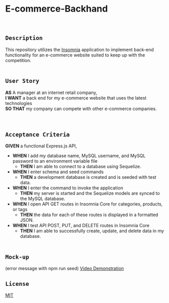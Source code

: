 # E-commerce-Backhand
</br>

## `Description`
This repository utilizes the [Insomnia](https://insomnia.rest/) application to implement back-end functionality for an e-commerce website suited to keep up with the competition. 
</br></br>

## `User Story`
**AS** A manager at an internet retail company, </br>
**I WANT** a back end for my e-commerce website that uses the latest technologies </br>
**SO THAT** my company can compete with other e-commerce companies. </br>
</br></br>

## `Acceptance Criteria`
**GIVEN** a functional Express.js API, </br>

* **WHEN** I add my database name, MySQL username, and MySQL password to an environment variable file
    - **THEN** I am able to connect to a database using Sequelize.
* **WHEN** I enter schema and seed commands
    - **THEN** a development database is created and is seeded with test data.
* **WHEN** I enter the command to invoke the application
    - **THEN** my server is started and the Sequelize models are synced to the MySQL database.
* **WHEN** I open API GET routes in Insomnia Core for categories, products, or tags
    - **THEN** the data for each of these routes is displayed in a formatted JSON.
* **WHEN** I test API POST, PUT, and DELETE routes in Insomnia Core
    - **THEN** I am able to successfully create, update, and delete data in my database.
</br></br>

## `Mock-up`
(error message with npm run seed)
[Video Demonstration](https://drive.google.com/file/d/1dBpGDTj2hTvmK1dXYKnKjeFURJ8J8T88/view)

## `License`
[MIT](https://github.com/MrBrandtCox/E-commerce-Backhand/blob/main/LICENSE)